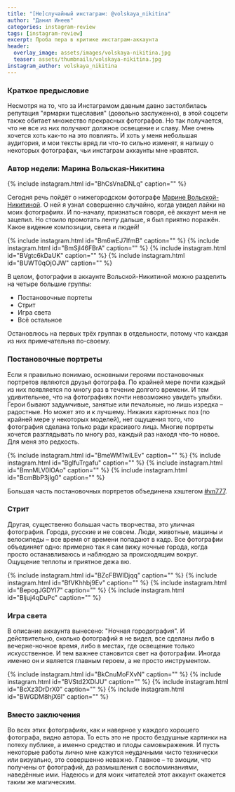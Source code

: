 ```yaml
---
title: "[Не]случайный инстаграм: @volskaya_nikitina"
author: "Данил Инеев"
categories: instagram-review
tags: [instagram-review]
excerpt: Проба пера в критике инстаграм-аккаунта
header:
  overlay_image: assets/images/volskaya-nikitina.jpg
  teaser: assets/thumbnails/volskaya-nikitina.jpg
instagram_author: volskaya_nikitina
---
```


### Краткое предысловие

Несмотря на то, что за Инстаграмом давным давно застолбилась репутация "ярмарки тщеславия" (довольно заслуженно), в этой соцсети также обитает множество прекрасных фотографов. Но так получается, что не все из них получают должное освещение и славу. Мне очень хочется хоть как-то на это повлиять. И хоть у меня небольшая аудитория, и мои тексты вряд ли что-то сильно изменят, я напишу о некоторых фотографах, чьи инстаграм аккаунты мне нравятся.

### Автор недели: Марина Вольская-Никитина

{% include instagram.html id="BhCsVnaDNLq" caption="" %}

Сегодня речь пойдёт о нижегородском фотографе [Марине Вольской-Никитиной](https://www.instagram.com/volskaya_nikitina/). О ней я узнал совершенно случайно, когда увидел лайки на моих фотографиях. И по-началу, признаться говоря, её аккаунт меня не зацепил. Но стоило промотать ленту дальше, я был приятно поражён. Какое видение композиции, света и людей!

{% include instagram.html id="Bm6wEJ7lfmB" caption="" %}
{% include instagram.html id="BmSjl46FBrA" caption="" %}
{% include instagram.html id="BVgtc6kDaUK" caption="" %}
{% include instagram.html id="BUWT0qOjOJW" caption="" %}

В целом, фотографии в аккаунте Вольской-Никитиной можно разделить на четыре большие группы:
- Постановочные портеты
- Стрит
- Игра света
- Всё остальное

Остановлюсь на первых трёх группах в отдельности, потому что каждая из них примечательна по-своему.

### Постановочные портреты

Если я правильно понимаю, основными героями постановочных портретов являются друзья фотографа. По крайней мере почти каждый из них появляется по многу раз в течение долгого времени. И тем удивительнее, что на фотографиях почти невозможно увидеть улыбки. Герои бывают задумчивые, занятые или печальные, но лишь изредка – радостные. Но может это и к лучшему. Никаких картонных поз (по крайней мере у некоторых моделей), нет ощущения того, что фотография сделана только ради красивого лица. Многие портреты хочется разглядывать по многу раз, каждый раз находя что-то новое. Для меня это редкость.

{% include instagram.html id="BmeWM1wlLEv" caption="" %}
{% include instagram.html id="BgIfuTrgafu" caption="" %}
{% include instagram.html id="BmnMLV0lOAo" caption="" %}
{% include instagram.html id="BcmBbP3jlg0" caption="" %}

Большая часть постановочных портретов объединена хэштегом [#vn777](https://www.instagram.com/explore/tags/vn777/).

### Стрит

Другая, существенно большая часть творчества, это уличная фотография. Города, русские и не совсем. Люди, животные, машины и велосипеды – все время от времени попадают в кадр. Все фотографии объединяет одно: примерно так я сам вижу ночные города, когда просто останавливаюсь и наблюдаю за происходящим вокруг. Ощущение теплоты и приятное дежа вю. 

{% include instagram.html id="BZcFBWlDjqq" caption="" %}
{% include instagram.html id="BfVKhhbj9Ev" caption="" %}
{% include instagram.html id="BepogJGDYI7" caption="" %}
{% include instagram.html id="Bljuj4qDuPc" caption="" %}

### Игра света

В описание аккаунта вынесено: "Ночная городография". И действительно, сколько фотографий я не видел, все сделаны либо в вечерне-ночное время, либо в местах, где освещение только искусственное. И тем важнее становится свет на фотографии. Иногда именно он и является главным героем, а не просто инструментом. 

{% include instagram.html id="BkCnuMoFXvN" caption="" %}
{% include instagram.html id="BVStd2XDlJU" caption="" %}
{% include instagram.html id="BcXz3DrDrX0" caption="" %}
{% include instagram.html id="BWGDM8hjX6l" caption="" %}

### Вместо заключения

Во всех этих фотографиях, как и наверное у каждого хорошего фотографа, видно автора. То есть это не просто бездушные картинки на потеху публике, а именно средство и плоды самовыражения. И пусть некоторые работы лично мне кажутся неудачными чисто технически или визуально, это совершенно неважно. Главное – те эмоции, что получены от фотографий, да размышления с воспоминаниями, наведённые ими. Надеюсь и для моих читателей этот аккаунт окажется таким же магическим.